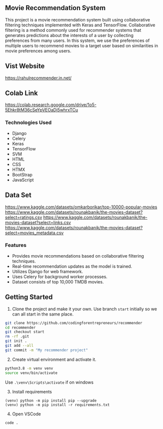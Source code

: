 ## Movie Recommendation System

This project is a movie recommendation system built using collaborative filtering techniques implemented with Keras and TensorFlow. Collaborative filtering is a method commonly used for recommender systems that generates predictions about the interests of a user by collecting preferences from many users. In this system, we use the preferences of multiple users to recommend movies to a target user based on similarities in movie preferences among users.

## Vist Website
https://rahulrecommender.in.net/

## Colab Link
https://colab.research.google.com/drive/1o5-5Ehkr8tM36cSeYpVEOaDj5whrxTCu

### Technologies Used
- Django
- Celery
- Keras
- TensorFlow
- SVM
- HTML
- CSS
- HTMX
- BootStrap
- JavaScript

## Data Set
https://www.kaggle.com/datasets/omkarborikar/top-10000-popular-movies
https://www.kaggle.com/datasets/rounakbanik/the-movies-dataset?select=ratings.csv
https://www.kaggle.com/datasets/rounakbanik/the-movies-dataset?select=links.csv
https://www.kaggle.com/datasets/rounakbanik/the-movies-dataset?select=movies_metadata.csv


### Features
- Provides movie recommendations based on collaborative filtering techniques.
- Real-time recommendation updates as the model is trained.
- Utilizes Django for web framework.
- Uses Celery for background worker processes.
- Dataset consists of top 10,000 TMDB movies.

## Getting Started

1. Clone the project and make it your own. Use branch `start` initially so we can all start in the same place.
```bash
git clone https://github.com/codingforentrepreneurs/recommender
cd recommender
git checkout start
rm -rf .git
git init .
git add --all
git commit -m "My recommender project"
```

2. Create virtual environment and activate it.

```bash
python3.8 -m venv venv
source venv/bin/activate
```
Use `.\venv\Scripts\activate` if on windows

3. Install requirements
```
(venv) python -m pip install pip --upgrade
(venv) python -m pip install -r requirements.txt
```

4. Open VSCode
```bash
code .
